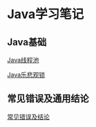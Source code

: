 # Java学习笔记



## Java基础

[Java线程池](./Java基础（线程池）.md)

[Java乐悲观锁](./Java基础（乐悲观锁）)



## 常见错误及通用结论

[常见错误及结论](./常见错误&基础结论.md)